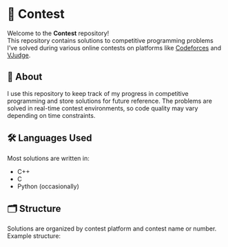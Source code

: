 # 🏁 Contest

Welcome to the **Contest** repository!  
This repository contains solutions to competitive programming problems I’ve solved during various online contests on platforms like [Codeforces](https://codeforces.com/profile/wr.wasi_) and [VJudge](https://vjudge.net/user/1004_Wasi).

## 📌 About

I use this repository to keep track of my progress in competitive programming and store solutions for future reference. The problems are solved in real-time contest environments, so code quality may vary depending on time constraints.

## 🛠️ Languages Used

Most solutions are written in:

- C++
- C
- Python (occasionally)

## 🗂️ Structure

Solutions are organized by contest platform and contest name or number.  
Example structure:
